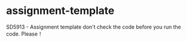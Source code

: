 # assignment-template
SD5913 - Assignment template
don't check the code before you run the code. Please！